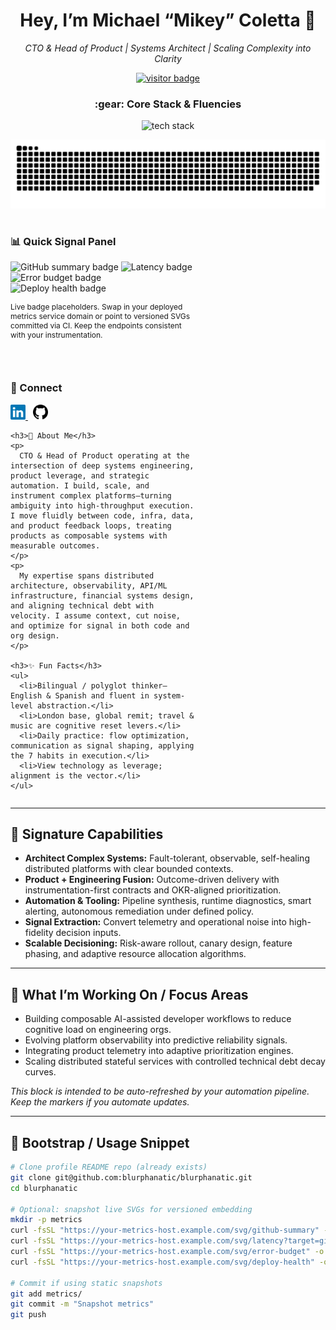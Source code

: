 <!-- PROFILE README for Mikey / blurphanatic -->

<h1 align="center">Hey, I’m Michael “Mikey” Coletta 👋</h1>
<p align="center"><em>CTO & Head of Product | Systems Architect | Scaling Complexity into Clarity</em></p>

<p align="center">
  <a href="https://visitor-badge.laobi.icu/badge?page_id=blurphanatic.visitor_badge&left_color=0D47A1&right_color=212121">
    <img alt="visitor badge" src="https://visitor-badge.laobi.icu/badge?page_id=blurphanatic.visitor_badge&left_color=0D47A1&right_color=212121" />
  </a>
</p>

<div align="center">
  <h3>:gear: Core Stack & Fluencies</h3>
  <p>
    <img src="https://skillicons.dev/icons?i=aws,k8s,terraform,python,go,ts,react,postgres,docker,git,github,linux,redis,rust,graphql,ansible" alt="tech stack" />
  </p>
</div>

<p align="center">
  <img alt="GitHub Snake" src="https://raw.githubusercontent.com/OfficialCodeVoyage/OfficialCodeVoyage/refs/heads/output/github-snake-dark.svg" />
</p>

<div style="display: flex; gap: 2rem; flex-wrap: wrap; margin-top: 1rem;">
  <!-- Left: Metrics & Signals -->
  <div style="flex:1; min-width:300px; max-width:45%;">
    <h3>📊 Quick Signal Panel</h3>
    <p>
      <!-- Replace <YOUR_HOST> with your metrics service or static snapshots path -->
      <img alt="GitHub summary badge" src="https://your-metrics-host.example.com/svg/github-summary" />
      <img alt="Latency badge" src="https://your-metrics-host.example.com/svg/latency?target=github.com" />
      <img alt="Error budget badge" src="https://your-metrics-host.example.com/svg/error-budget" />
      <img alt="Deploy health badge" src="https://your-metrics-host.example.com/svg/deploy-health" />
    </p>
    <p style="font-size:0.75rem; margin-top:4px;">
      Live badge placeholders. Swap in your deployed metrics service domain or point to versioned SVGs committed via CI. Keep the endpoints consistent with your instrumentation.
    </p>
  </div>

  <!-- Right: About, Links, Fun Facts -->
  <div style="flex:1; min-width:300px; max-width:45%;">
    <h3>🔗 Connect</h3>
    <p>
      <a href="https://www.linkedin.com/in/michael-coletta-4883974/" target="_blank" style="margin-right:8px;">
        <img width="24" alt="LinkedIn" src="https://raw.githubusercontent.com/CLorant/readme-social-icons/main/large/filled/linkedin.svg" />
      </a>
      <a href="https://github.com/blurphanatic" target="_blank" style="margin-right:8px;">
        <img width="24" alt="GitHub" src="https://raw.githubusercontent.com/CLorant/readme-social-icons/main/large/filled/github.svg" />
      </a>
    </p>

    <h3>🧠 About Me</h3>
    <p>
      CTO & Head of Product operating at the intersection of deep systems engineering, product leverage, and strategic automation. I build, scale, and instrument complex platforms—turning ambiguity into high-throughput execution. I move fluidly between code, infra, data, and product feedback loops, treating products as composable systems with measurable outcomes.
    </p>
    <p>
      My expertise spans distributed architecture, observability, API/ML infrastructure, financial systems design, and aligning technical debt with velocity. I assume context, cut noise, and optimize for signal in both code and org design.
    </p>

    <h3>✨ Fun Facts</h3>
    <ul>
      <li>Bilingual / polyglot thinker—English & Spanish and fluent in system-level abstraction.</li>
      <li>London base, global remit; travel & music are cognitive reset levers.</li>
      <li>Daily practice: flow optimization, communication as signal shaping, applying the 7 habits in execution.</li>
      <li>View technology as leverage; alignment is the vector.</li>
    </ul>
  </div>
</div>

---

## 🧰 Signature Capabilities

- **Architect Complex Systems:** Fault-tolerant, observable, self-healing distributed platforms with clear bounded contexts.  
- **Product + Engineering Fusion:** Outcome-driven delivery with instrumentation-first contracts and OKR-aligned prioritization.  
- **Automation & Tooling:** Pipeline synthesis, runtime diagnostics, smart alerting, autonomous remediation under defined policy.  
- **Signal Extraction:** Convert telemetry and operational noise into high-fidelity decision inputs.  
- **Scalable Decisioning:** Risk-aware rollout, canary design, feature phasing, and adaptive resource allocation algorithms.

---

## 🚀 What I’m Working On / Focus Areas
<!-- FOCUS-START -->
- Building composable AI-assisted developer workflows to reduce cognitive load on engineering orgs.  
- Evolving platform observability into predictive reliability signals.  
- Integrating product telemetry into adaptive prioritization engines.  
- Scaling distributed stateful services with controlled technical debt decay curves.  
<!-- FOCUS-END -->

*This block is intended to be auto-refreshed by your automation pipeline. Keep the markers if you automate updates.*

---

## 🧩 Bootstrap / Usage Snippet

```bash
# Clone profile README repo (already exists)
git clone git@github.com:blurphanatic/blurphanatic.git
cd blurphanatic

# Optional: snapshot live SVGs for versioned embedding
mkdir -p metrics
curl -fsSL "https://your-metrics-host.example.com/svg/github-summary" -o metrics/github-summary.svg
curl -fsSL "https://your-metrics-host.example.com/svg/latency?target=github.com" -o metrics/latency.svg
curl -fsSL "https://your-metrics-host.example.com/svg/error-budget" -o metrics/error-budget.svg
curl -fsSL "https://your-metrics-host.example.com/svg/deploy-health" -o metrics/deploy-health.svg

# Commit if using static snapshots
git add metrics/
git commit -m "Snapshot metrics"
git push
